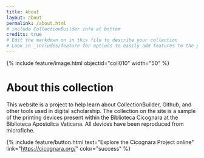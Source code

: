 ```yaml
---
title: About
layout: about
permalink: /about.html
# include CollectionBuilder info at bottom
credits: true
# Edit the markdown on in this file to describe your collection
# Look in _includes/feature for options to easily add features to the page
---
```


{% include feature/image.html objectid="coll010" width="50" %}

# About this collection

This website is a project to help learn about CollectionBuilder, Github, and other tools used in digital scholarship. The collection on the site is a sample of the printing devices present within the Biblioteca Cicognara at the Biblioteca Apostolica Vaticana. All devices have been reproduced from microfiche. 

{% include feature/button.html text="Explore the Cicognara Project online" link="https://cicognara.org/" color="success" %}

